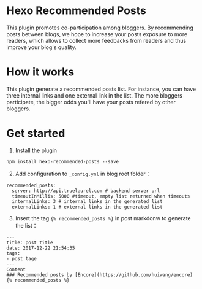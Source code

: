 # Hexo Recommended Posts
This plugin promotes co-participation among bloggers. By recommending posts between blogs, we hope to increase your posts exposure to more readers, which allows to collect more feedbacks from readers and thus improve your blog's quality.

# How it works
This plugin generate a recommended posts list. For instance, you can have three internal links and one external link in the list. The more bloggers participate, the bigger odds you'll have your posts refered by other bloggers.

# Get started
1. Install the plugin
```
npm install hexo-recommended-posts --save
```
2. Add configuration to `_config.yml` in blog root folder：
```
recommended_posts:
  server: http://api.truelaurel.com # backend server url
  timeoutInMillis: 5000 #timeout, empty list returned when timeouts
  internalLinks: 3 # internal links in the generated list
  externalLinks: 1 # external links in the generated list
```

3. Insert the tag `{% recommended_posts %}` in post markdonw to generate the list：
```
---
title: post title
date: 2017-12-22 21:54:35
tags:
- post tage
---
Content
### Recommended posts by [Encore](https://github.com/huiwang/encore)
{% recommended_posts %}
```
